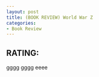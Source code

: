 ```yaml
---
layout: post
title: (BOOK REVIEW) World War Z
categories:
- Book Review
---
```

## <i class="fa fa-book fa-lg"></i> RATING: <i class="fa fa-star"></i><i class="fa fa-star"></i><i class="fa fa-star"></i><i class="fa fa-star"></i><i class="fa fa-star"></i>
gggg
gggg
eeee
